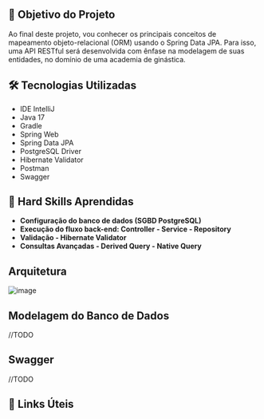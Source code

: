 ## 🎯 Objetivo do Projeto

Ao final deste projeto, vou conhecer os principais conceitos de mapeamento objeto-relacional (ORM) usando o Spring Data JPA. Para isso, uma API RESTful será desenvolvida com ênfase na modelagem de suas entidades, no domínio de uma academia de ginástica.

## 🛠 Tecnologias Utilizadas

- IDE IntelliJ
- Java 17
- Gradle
- Spring Web
- Spring Data JPA 
- PostgreSQL Driver
- Hibernate Validator
- Postman
- Swagger

## 🚦 Hard Skills Aprendidas

- **Configuração do banco de dados (SGBD PostgreSQL)**
- **Execução do fluxo back-end: Controller - Service - Repository**
- **Validação - Hibernate Validator**
- **Consultas Avançadas - Derived Query - Native Query**


## Arquitetura
![image](https://github.com/user-attachments/assets/05320218-5c23-4319-b522-5918c6d342ef)

## Modelagem do Banco de Dados
//TODO 

## Swagger 
//TODO

## 🔗 Links Úteis

